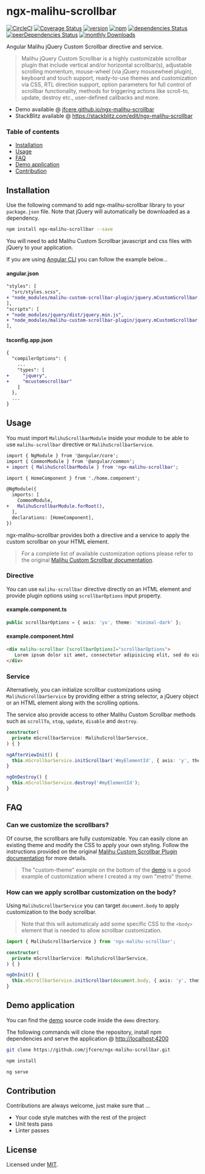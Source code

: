 # ngx-malihu-scrollbar
[![CircleCI](https://circleci.com/gh/jfcere/ngx-malihu-scrollbar/tree/master.svg?style=shield)](https://circleci.com/gh/jfcere/ngx-malihu-scrollbar/tree/master) [![Coverage Status](https://coveralls.io/repos/github/jfcere/ngx-malihu-scrollbar/badge.svg?branch=master)](https://coveralls.io/github/jfcere/ngx-malihu-scrollbar?branch=master) [![version](https://img.shields.io/npm/v/ngx-malihu-scrollbar.svg?style=flat)](https://www.npmjs.com/package/ngx-malihu-scrollbar) [![npm](https://img.shields.io/npm/l/ngx-malihu-scrollbar.svg)](https://opensource.org/licenses/MIT) [![dependencies Status](https://david-dm.org/jfcere/ngx-malihu-scrollbar/status.svg?path=lib)](https://david-dm.org/jfcere/ngx-malihu-scrollbar?path=lib) [![peerDependencies Status](https://david-dm.org/jfcere/ngx-malihu-scrollbar/peer-status.svg?path=lib)](https://david-dm.org/jfcere/ngx-malihu-scrollbar?path=lib&type=peer) [![monthly Downloads](https://img.shields.io/npm/dm/ngx-malihu-scrollbar.svg)](https://www.npmjs.com/package/ngx-malihu-scrollbar)

Angular Malihu jQuery Custom Scrollbar directive and service.

> Malihu jQuery Custom Scrollbar is a highly customizable scrollbar plugin that include vertical and/or horizontal scrollbar(s), adjustable scrolling momentum, mouse-wheel (via jQuery mousewheel plugin), keyboard and touch support, ready-to-use themes and customization via CSS, RTL direction support, option parameters for full control of scrollbar functionality, methods for triggering actions like scroll-to, update, destroy etc., user-defined callbacks and more.

- Demo available @ [jfcere.github.io/ngx-malihu-scrollbar](https://jfcere.github.io/ngx-malihu-scrollbar)
- StackBlitz available @ https://stackblitz.com/edit/ngx-malihu-scrollbar

### Table of contents

- [Installation](#installation)
- [Usage](#usage)
- [FAQ](#faq)
- [Demo application](#demo-application)
- [Contribution](#contribution)

## Installation

Use the following command to add ngx-malihu-scrollbar library to your `package.json` file. Note that jQuery will automatically be downloaded as a dependency.

```bash
npm install ngx-malihu-scrollbar --save
```

You will need to add Malihu Custom Scrollbar javascript and css files with jQuery to your application.

If you are using [Angular CLI](https://cli.angular.io/) you can follow the example below...

#### angular.json

```diff
"styles": [
  "src/styles.scss",
+ "node_modules/malihu-custom-scrollbar-plugin/jquery.mCustomScrollbar.css"
],
"scripts": [
+ "node_modules/jquery/dist/jquery.min.js",
+ "node_modules/malihu-custom-scrollbar-plugin/jquery.mCustomScrollbar.concat.min.js"
],
```

#### tsconfig.app.json

```diff
{
  "compilerOptions": {
    ...
    "types": [
+     "jquery",
+     "mcustomscrollbar"
    ]
  },
  ...
}

```

## Usage

You must import `MalihuScrollbarModule` inside your module to be able to use `malihu-scrollbar` directive or `MalihuScrollbarService`.

```diff
import { NgModule } from '@angular/core';
import { CommonModule } from '@angular/common';
+ import { MalihuScrollbarModule } from 'ngx-malihu-scrollbar';

import { HomeComponent } from './home.component';

@NgModule({
  imports: [
    CommonModule,
+   MalihuScrollbarModule.forRoot(),
  ],
  declarations: [HomeComponent],
})
```

ngx-malihu-scrollbar provides both a directive and a service to apply the custom scrollbar on your HTML element.

> For a complete list of available customization options please refer to the original [Malihu Custom Scrollbar documentation](http://manos.malihu.gr/jquery-custom-content-scroller/).

### Directive

You can use `malihu-scrollbar` directive directly on an HTML element and provide plugin options using `scrollbarOptions` input property.

#### example.component.ts
```typescript
public scrollbarOptions = { axis: 'yx', theme: 'minimal-dark' };
```

#### example.component.html
```html
<div malihu-scrollbar [scrollbarOptions]="scrollbarOptions">
   Lorem ipsum dolor sit amet, consectetur adipisicing elit, sed do eiusmod tempor incididunt ut labore et dolore magna aliqua...
</div>
```

### Service

Alternatively, you can initialize scrollbar customizations using `MalihuScrollbarService` by providing either a string selector, a jQuery object or an HTML element along with the scrolling options.

The service also provide access to other Malihu Custom Scrollbar methods such as `scrollTo`, `stop`, `update`, `disable` and `destroy`.

```typescript
constructor(
  private mScrollbarService: MalihuScrollbarService,
) { }

ngAfterViewInit() {
  this.mScrollbarService.initScrollbar('#myElementId', { axis: 'y', theme: 'dark-thick', scrollButtons: { enable: true } });
}

ngOnDestroy() {
  this.mScrollbarService.destroy('#myElementId');
}
```

## FAQ

### Can we customize the scrollbars?
Of course, the scrollbars are fully customizable. You can easily clone an existing theme and modify the CSS to apply your own styling. Follow the instructions provided on the original [Malihu Custom Scrollbar Plugin documentation](http://manos.malihu.gr/jquery-custom-content-scroller/#styling-section) for more details.

> The "custom-theme" example on the bottom of the [demo](https://jfcere.github.io/ngx-malihu-scrollbar) is a good example of customization where I created a my own "metro" theme.

### How can we apply scrollbar customization on the body?
Using `MalihuScrollbarService` you can target `document.body` to apply customization to the body scrollbar.

> Note that this will automaticaly add some specific CSS to the `<body>` element that is needed to allow scrollbar customization.

```typescript
import { MalihuScrollbarService } from 'ngx-malihu-scrollbar';

constructor(
  private mScrollbarService: MalihuScrollbarService,
) { }

ngOnInit() {
  this.mScrollbarService.initScrollbar(document.body, { axis: 'y', theme: 'dark-3' });
}
```

## Demo application

You can find the [demo](https://jfcere.github.io/ngx-malihu-scrollbar) source code inside the `demo` directory.

The following commands will clone the repository, install npm dependencies and serve the application @ [http://localhost:4200](http://localhost:4200)

```bash
git clone https://github.com/jfcere/ngx-malihu-scrollbar.git

npm install

ng serve
```

## Contribution

Contributions are always welcome, just make sure that ...

- Your code style matches with the rest of the project
- Unit tests pass
- Linter passes

## License

Licensed under [MIT](https://opensource.org/licenses/MIT).
